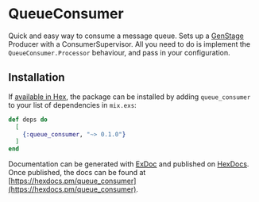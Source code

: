 # QueueConsumer

Quick and easy way to consume a message queue. Sets up a [GenStage](https://github.com/elixir-lang/gen_stage) Producer with
a ConsumerSupervisor. All you need to do is implement the `QueueConsumer.Processor` behaviour, and pass in your configuration.

## Installation
 
If [available in Hex](https://hex.pm/docs/publish), the package can be installed
by adding `queue_consumer` to your list of dependencies in `mix.exs`:

```elixir
def deps do
  [
    {:queue_consumer, "~> 0.1.0"}
  ]
end
```

Documentation can be generated with [ExDoc](https://github.com/elixir-lang/ex_doc)
and published on [HexDocs](https://hexdocs.pm). Once published, the docs can
be found at [https://hexdocs.pm/queue_consumer](https://hexdocs.pm/queue_consumer).

